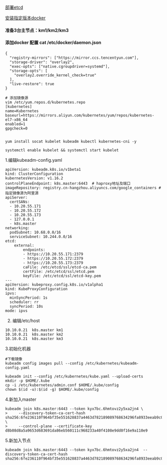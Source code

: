 

[部署etcd](https://github.com/573009114/Kubernetes.install/blob/master/No.03%20%E5%BF%AB%E9%80%9F%E9%83%A8%E7%BD%B2etcd%E6%9C%8D%E5%8A%A1%EF%BC%88%E5%B8%A6%E8%AF%81%E4%B9%A6%EF%BC%89.md)

[安装指定版本docker](https://github.com/573009114/Kubernetes.install/blob/master/No.05%20%E5%AE%89%E8%A3%85%E6%8C%87%E5%AE%9A%E7%89%88%E6%9C%ACdocker.md)
#### 准备3台主节点：km1/km2/km3

#### 添加docker 配置 cat /etc/docker/daemon.json
```
{
  "registry-mirrors": ["https://mirror.ccs.tencentyun.com"],
  "storage-driver": "overlay2",
  "exec-opts": ["native.cgroupdriver=systemd"],
  "storage-opts": [
    "overlay2.override_kernel_check=true"
  ],
  "live-restore": true
}

```

 ```
# 添加镜像源
vim /etc/yum.repos.d/kubernetes.repo
[kubernetes]
name=Kubernetes
baseurl=https://mirrors.aliyun.com/kubernetes/yum/repos/kubernetes-el7-x86_64
enabled=1
gpgcheck=0

 
yum install socat kubelet kubeadm kubectl kubernetes-cni -y

systemctl enable kubelet && systemctl start kubelet
 
 ```

1.编辑kubeadm-config.yaml
```
apiVersion: kubeadm.k8s.io/v1beta1
kind: ClusterConfiguration
kubernetesVersion: v1.16.2
controlPlaneEndpoint: k8s.master:6443  # haproxy地址及端口
imageRepository: registry.cn-hangzhou.aliyuncs.com/google_containers # 指定镜像源为阿里源
apiServer:
  certSANs:
  - 10.20.55.171
  - 10.20.55.172
  - 10.20.55.173
  - 127.0.0.1
  - k8s.master
networking:
  podSubnet: 10.68.0.0/16
  serviceSubnet: 10.244.0.0/16
etcd:
    external:
        endpoints:
        - https://10.20.55.171:2379
        - https://10.20.55.172:2379
        - https://10.20.55.173:2379
        caFile: /etc/etcd/ssl/etcd-ca.pem
        certFile: /etc/etcd/ssl/etcd.pem
        keyFile: /etc/etcd/ssl/etcd-key.pem
---
apiVersion: kubeproxy.config.k8s.io/v1alpha1
kind: KubeProxyConfiguration
ipvs:
  minSyncPeriod: 1s
  scheduler: rr
  syncPeriod: 10s
mode: ipvs

```

2. 编辑/etc/host
```
10.10.0.21  k8s.master km1
10.10.0.21  k8s.master km2
10.10.0.21  k8s.master km3
```

3.初始化机器
```
#下载镜像
kubeadm config images pull --config /etc/kubernetes/kubeadm-config.yaml
```

```
kubeadm init --config /etc/kubernetes/kube.yaml --upload-certs
mkdir -p $HOME/.kube
cp -i /etc/kubernetes/admin.conf $HOME/.kube/config
chown $(id -u):$(id -g) $HOME/.kube/config
```
4.新加入master
```
kubeadm join k8s.master:6443 --token kyx7bc.6hmtovz2y5xa2jn4 \
>     --discovery-token-ca-cert-hash sha256:6fe236110f964bf35e551628837a4463d782189089768634296fa8933eeab9c0 \
>     --control-plane --certificate-key d8b08d8a5a9653d683691da86eb560111c968233a40f4108e9dd0f16e9a110e9
```
5.新加入节点
```
kubeadm join k8s.master:6443 --token kyx7bc.6hmtovz2y5xa2jn4  --discovery-token-ca-cert-hash sha256:6fe236110f964bf35e551628837a4463d782189089768634296fa8933eeab9c0
```
